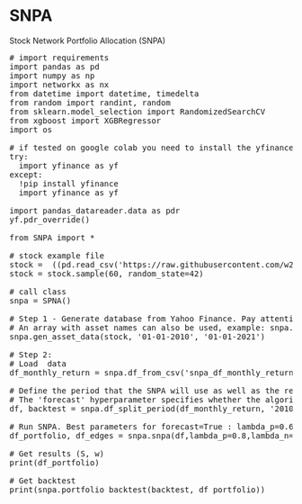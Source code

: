 # SNPA
Stock Network Portfolio Allocation (SNPA)

<pre>
# import requirements
import pandas as pd  
import numpy as np  
import networkx as nx 
from datetime import datetime, timedelta  
from random import randint, random  
from sklearn.model_selection import RandomizedSearchCV  
from xgboost import XGBRegressor  
import os  

# if tested on google colab you need to install the yfinance package
try:
  import yfinance as yf
except:
  !pip install yfinance
  import yfinance as yf

import pandas_datareader.data as pdr
yf.pdr_override()

from SNPA import * 

# stock example file
stock =  ((pd.read_csv('https://raw.githubusercontent.com/w230317/SNPA/main/data/stockB3.csv', header=None, usecols=[0])))
stock = stock.sample(60, random_state=42)

# call class
snpa = SPNA()

# Step 1 - Generate database from Yahoo Finance. Pay attention to the date format dd-mm-yyyy
# An array with asset names can also be used, example: snpa.gen_asset_data(['BBAS3.SA','ITUB4.SA','MGLU3.SA'], '01-01-2010', '01-01-2021')
snpa.gen_asset_data(stock, '01-01-2010', '01-01-2021')

# Step 2:
# Load  data
df_monthly_return = snpa.df_from_csv('snpa_df_monthly_return.csv')

# Define the period that the SNPA will use as well as the result date (if backtest)
# The 'forecast' hyperparameter specifies whether the algorithm will use XGBoost to forecast asset values
df, backtest = snpa.df_split_period(df_monthly_return, '2010-02-01', '2020-02-01', '2020-03-01', forecast=False)

# Run SNPA. Best parameters for forecast=True : lambda_p=0.6,lambda_n=-0.2
df_portfolio, df_edges = snpa.snpa(df,lambda_p=0.8,lambda_n=-0.5,k=4000, forecast=False)

# Get results (S, w)
print(df_portfolio)

# Get backtest
print(snpa.portfolio_backtest(backtest, df_portfolio))
</pre>
